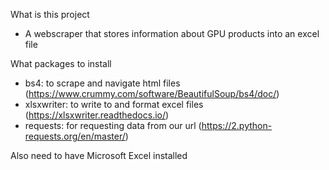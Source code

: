 What is this project
  - A webscraper that stores information about GPU products into an excel file

What packages to install
  - bs4: to scrape and navigate html files (https://www.crummy.com/software/BeautifulSoup/bs4/doc/)
  - xlsxwriter: to write to and format excel files (https://xlsxwriter.readthedocs.io/)
  - requests: for requesting data from our url (https://2.python-requests.org/en/master/)

Also need to have Microsoft Excel installed
